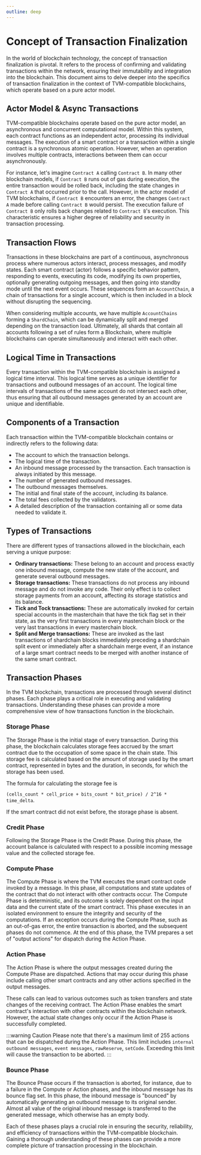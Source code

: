 ```yaml
---
outline: deep
---
```


# Concept of Transaction Finalization

In the world of blockchain technology, the concept of transaction finalization is pivotal. It refers to the process of confirming and validating transactions within the network, ensuring their immutability and integration into the blockchain. This document aims to delve deeper into the specifics of transaction finalization in the context of TVM-compatible blockchains, which operate based on a pure actor model.

## Actor Model & Async Transactions

TVM-compatible blockchains operate based on the pure actor model, an asynchronous and concurrent computational model. Within this system, each contract functions as an independent actor, processing its individual messages. The execution of a smart contract or a transaction within a single contract is a synchronous atomic operation. However, when an operation involves multiple contracts, interactions between them can occur asynchronously.

<BDKImgContainer src="./../transaction-finalization.png" padding="20px 0 20px 0" maxWidth="60%"/>

For instance, let's imagine `Contract A` calling `Contract B`. In many other blockchain models, if `Contract B` runs out of gas during execution, the entire transaction would be rolled back, including the state changes in `Contract A` that occurred prior to the call. However, in the actor model of TVM blockchains, if `Contract B` encounters an error, the changes `Contract A` made before calling `Contract B` would persist. The execution failure of `Contract B` only rolls back changes related to `Contract B`'s execution. This characteristic ensures a higher degree of reliability and security in transaction processing.

## Transaction Flows

Transactions in these blockchains are part of a continuous, asynchronous process where numerous actors interact, process messages, and modify states. Each smart contract (actor) follows a specific behavior pattern, responding to events, executing its code, modifying its own properties, optionally generating outgoing messages, and then going into standby mode until the next event occurs. These sequences form an `AccountChain`, a chain of transactions for a single account, which is then included in a block without disrupting the sequencing.

When considering multiple accounts, we have multiple `AccountChains` forming a `ShardChain`, which can be dynamically split and merged depending on the transaction load. Ultimately, all shards that contain all accounts following a set of rules form a Blockchain, where multiple blockchains can operate simultaneously and interact with each other.

## Logical Time in Transactions

Every transaction within the TVM-compatible blockchain is assigned a logical time interval. This logical time serves as a unique identifier for transactions and outbound messages of an account. The logical time intervals of transactions of the same account do not intersect each other, thus ensuring that all outbound messages generated by an account are unique and identifiable.

## Components of a Transaction

Each transaction within the TVM-compatible blockchain contains or indirectly refers to the following data:

- The account to which the transaction belongs.
- The logical time of the transaction.
- An inbound message processed by the transaction. Each transaction is always initiated by this message.
- The number of generated outbound messages.
- The outbound messages themselves.
- The initial and final state of the account, including its balance.
- The total fees collected by the validators.
- A detailed description of the transaction containing all or some data needed to validate it.

## Types of Transactions

There are different types of transactions allowed in the blockchain, each serving a unique purpose:

- **Ordinary transactions:** These belong to an account and process exactly one inbound message, compute the new state of the account, and generate several outbound messages.
- **Storage transactions:** These transactions do not process any inbound message and do not invoke any code. Their only effect is to collect storage payments from an account, affecting its storage statistics and its balance.
- **Tick and Tock transactions:** These are automatically invoked for certain special accounts in the masterchain that have the tick flag set in their state, as the very first transactions in every masterchain block or the very last transactions in every masterchain block.
- **Split and Merge transactions:** These are invoked as the last transactions of shardchain blocks immediately preceding a shardchain split event or immediately after a shardchain merge event, if an instance of a large smart contract needs to be merged with another instance of the same smart contract.

## Transaction Phases

In the TVM blockchain, transactions are processed through several distinct phases. Each phase plays a critical role in executing and validating transactions. Understanding these phases can provide a more comprehensive view of how transactions function in the blockchain.

<BDKImgContainer src="./../transaction-phases.png" padding="20px 0 20px 0" maxWidth="60%"/>

### Storage Phase

The Storage Phase is the initial stage of every transaction. During this phase, the blockchain calculates storage fees accrued by the smart contract due to the occupation of some space in the chain state. This storage fee is calculated based on the amount of storage used by the smart contract, represented in bytes and the duration, in seconds, for which the storage has been used.

The formula for calculating the storage fee is

`(cells_count * cell_price + bits_count * bit_price) / 2^16 * time_delta`.

If the smart contract did not exist before, the storage phase is absent.

### Credit Phase

Following the Storage Phase is the Credit Phase. During this phase, the account balance is calculated with respect to a possible incoming message value and the collected storage fee.

### Compute Phase

The Compute Phase is where the TVM executes the smart contract code invoked by a message. In this phase, all computations and state updates of the contract that do not interact with other contracts occur. The Compute Phase is deterministic, and its outcome is solely dependent on the input data and the current state of the smart contract. This phase executes in an isolated environment to ensure the integrity and security of the computations. If an exception occurs during the Compute Phase, such as an out-of-gas error, the entire transaction is aborted, and the subsequent phases do not commence. At the end of this phase, the TVM prepares a set of "output actions" for dispatch during the Action Phase.

### Action Phase

The Action Phase is where the output messages created during the Compute Phase are dispatched. Actions that may occur during this phase include calling other smart contracts and any other actions specified in the output messages.

These calls can lead to various outcomes such as token transfers and state changes of the receiving contract. The Action Phase enables the smart contract's interaction with other contracts within the blockchain network. However, the actual state changes only occur if the Action Phase is successfully completed.

:::warning Caution
Please note that there's a maximum limit of 255 actions that can be dispatched during the Action Phase. This limit includes `internal outbound messages`, `event messages`, `rawReserve`, `setCode`. Exceeding this limit will cause the transaction to be aborted.
:::

### Bounce Phase

The Bounce Phase occurs if the transaction is aborted, for instance, due to a failure in the Compute or Action phases, and the inbound message has its bounce flag set. In this phase, the inbound message is "bounced" by automatically generating an outbound message to its original sender. Almost all value of the original inbound message is transferred to the generated message, which otherwise has an empty body.

Each of these phases plays a crucial role in ensuring the security, reliability, and efficiency of transactions within the TVM-compatible blockchain. Gaining a thorough understanding of these phases can provide a more complete picture of transaction processing in the blockchain.
